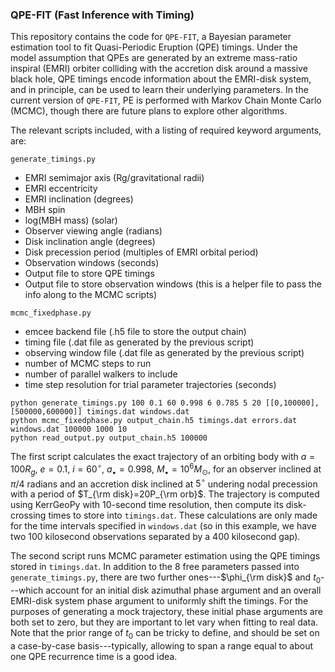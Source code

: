 ### QPE-FIT (Fast Inference with Timing)

This repository contains the code for `QPE-FIT`, a Bayesian parameter estimation tool to fit Quasi-Periodic Eruption (QPE) timings. Under the model assumption that QPEs are generated by an extreme mass-ratio inspiral (EMRI) orbiter colliding with the accretion disk around a massive black hole, QPE timings encode information about the EMRI-disk system, and in principle, can be used to learn their underlying parameters. In the current version of `QPE-FIT`, PE is performed with Markov Chain Monte Carlo (MCMC), though there are future plans to explore other algorithms.

The relevant scripts included, with a listing of required keyword arguments, are:

`generate_timings.py`
- EMRI semimajor axis (Rg/gravitational radii)
- EMRI eccentricity
- EMRI inclination (degrees)
- MBH spin
- log(MBH mass) (solar)
- Observer viewing angle (radians)
- Disk inclination angle (degrees)
- Disk precession period (multiples of EMRI orbital period)
- Observation windows (seconds)
- Output file to store QPE timings
- Output file to store observation windows (this is a helper file to pass the info along to the MCMC scripts)

`mcmc_fixedphase.py`
- emcee backend file (.h5 file to store the output chain)
- timing file (.dat file as generated by the previous script)
- observing window file (.dat file as generated by the previous script)
- number of MCMC steps to run
- number of parallel walkers to include
- time step resolution for trial parameter trajectories (seconds)
```
python generate_timings.py 100 0.1 60 0.998 6 0.785 5 20 [[0,100000],[500000,600000]] timings.dat windows.dat
python mcmc_fixedphase.py output_chain.h5 timings.dat errors.dat windows.dat 100000 1000 10
python read_output.py output_chain.h5 100000
```

The first script calculates the exact trajectory of an orbiting body with $a=100R_g$, $e=0.1$, $i=60^\circ$, $a_\bullet=0.998$, $M_\bullet=10^6M_\odot$, for an observer inclined at $\pi/4$ radians and an accretion disk inclined at $5^\circ$ undering nodal precession with a period of $T_{\rm disk}=20P_{\rm orb}$. The trajectory is computed using KerrGeoPy with 10-second time resolution, then compute its disk-crossing times to store into `timings.dat`. These calculations are only made for the time intervals specified in `windows.dat` (so in this example, we have two 100 kilosecond observations separated by a 400 kilosecond gap).

The second script runs MCMC parameter estimation using the QPE timings stored in `timings.dat`. In addition to the 8 free parameters passed into `generate_timings.py`, there are two further ones---$\phi_{\rm disk}$ and $t_0$---which account for an initial disk azimuthal phase argument and an overall EMRI-disk system phase argument to uniformly shift the timings. For the purposes of generating a mock trajectory, these initial phase arguments are both set to zero, but they are important to let vary when fitting to real data. Note that the prior range of $t_0$ can be tricky to define, and should be set on a case-by-case basis---typically, allowing to span a range equal to about one QPE recurrence time is a good idea.
